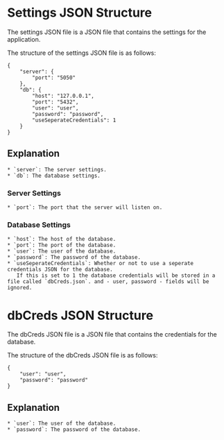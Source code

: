 # Settings JSON Structure

The settings JSON file is a JSON file that contains the settings for the application.

The structure of the settings JSON file is as follows:

```
{
    "server": {
        "port": "5050"
    },
    "db": {
        "host": "127.0.0.1",
        "port": "5432",
        "user": "user",
        "password": "password",
        "useSeperateCredentials": 1
    }
}

```

## Explanation

    * `server`: The server settings.
    * `db`: The database settings.

### Server Settings

    * `port`: The port that the server will listen on.

### Database Settings

    * `host`: The host of the database.
    * `port`: The port of the database.
    * `user`: The user of the database.
    * `password`: The password of the database.
    * `useSeperateCredentials`: Whether or not to use a seperate credentials JSON for the database.
       If this is set to 1 the database credentials will be stored in a file called `dbCreds.json`. and - user, password - fields will be ignored.

# dbCreds JSON Structure

The dbCreds JSON file is a JSON file that contains the credentials for the database.

The structure of the dbCreds JSON file is as follows:

```
{
    "user": "user",
    "password": "password"
}
```

## Explanation

    * `user`: The user of the database.
    * `password`: The password of the database.
